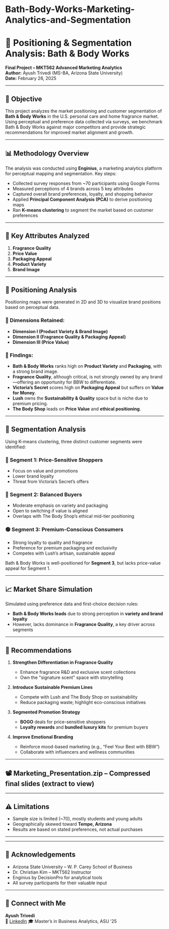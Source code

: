 # Bath-Body-Works-Marketing-Analytics-and-Segmentation

# 🧴 Positioning & Segmentation Analysis: Bath & Body Works  
**Final Project – MKT562 Advanced Marketing Analytics**  
**Author:** Ayush Trivedi (MS-BA, Arizona State University)  
**Date:** February 26, 2025

---

## 📌 Objective

This project analyzes the market positioning and customer segmentation of **Bath & Body Works** in the U.S. personal care and home fragrance market. Using perceptual and preference data collected via surveys, we benchmark Bath & Body Works against major competitors and provide strategic recommendations for improved market alignment and growth.

---

## 📊 Methodology Overview

The analysis was conducted using **Enginius**, a marketing analytics platform for perceptual mapping and segmentation. Key steps:

- Collected survey responses from ~70 participants using Google Forms
- Measured perceptions of 4 brands across 5 key attributes
- Captured overall brand preferences, loyalty, and shopping behavior
- Applied **Principal Component Analysis (PCA)** to derive positioning maps
- Ran **K-means clustering** to segment the market based on customer preferences

---

## 🧠 Key Attributes Analyzed

1. **Fragrance Quality**  
2. **Price Value**  
3. **Packaging Appeal**  
4. **Product Variety**  
5. **Brand Image**

---

## 🧭 Positioning Analysis

Positioning maps were generated in 2D and 3D to visualize brand positions based on perceptual data.

### 🔹 Dimensions Retained:
- **Dimension I (Product Variety & Brand Image)**
- **Dimension II (Fragrance Quality & Packaging Appeal)**
- **Dimension III (Price Value)**

### 🔹 Findings:
- **Bath & Body Works** ranks high on **Product Variety** and **Packaging**, with a strong brand image.
- **Fragrance Quality**, although critical, is not strongly owned by any brand—offering an opportunity for BBW to differentiate.
- **Victoria’s Secret** scores high on **Packaging Appeal** but suffers on **Value for Money**.
- **Lush** owns the **Sustainability & Quality** space but is niche due to premium pricing.
- **The Body Shop** leads on **Price Value** and **ethical positioning**.

---

## 👥 Segmentation Analysis

Using K-means clustering, three distinct customer segments were identified:

### 🔸 Segment 1: Price-Sensitive Shoppers  
- Focus on value and promotions  
- Lower brand loyalty  
- Threat from Victoria’s Secret’s offers

### 🔹 Segment 2: Balanced Buyers  
- Moderate emphasis on variety and packaging  
- Open to switching if value is aligned  
- Overlaps with The Body Shop’s ethical mid-tier positioning

### 🟢 Segment 3: Premium-Conscious Consumers  
- Strong loyalty to quality and fragrance  
- Preference for premium packaging and exclusivity  
- Competes with Lush’s artisan, sustainable appeal

Bath & Body Works is well-positioned for **Segment 3**, but lacks price-value appeal for Segment 1.

---

## 📈 Market Share Simulation

Simulated using preference data and first-choice decision rules:

- **Bath & Body Works leads** due to strong perception in **variety and brand loyalty**
- However, lacks dominance in **Fragrance Quality**, a key driver across segments

---

## 🎯 Recommendations

1. **Strengthen Differentiation in Fragrance Quality**  
   - Enhance fragrance R&D and exclusive scent collections  
   - Own the "signature scent" space with storytelling  

2. **Introduce Sustainable Premium Lines**  
   - Compete with Lush and The Body Shop on sustainability  
   - Reduce packaging waste; highlight eco-conscious initiatives

3. **Segmented Promotion Strategy**  
   - **BOGO** deals for price-sensitive shoppers  
   - **Loyalty rewards** and **bundled luxury kits** for premium buyers  

4. **Improve Emotional Branding**  
   - Reinforce mood-based marketing (e.g., “Feel Your Best with BBW”)  
   - Collaborate with influencers and wellness communities  

---
## 📽️ Marketing_Presentation.zip – Compressed final slides (extract to view)

---
## ⚠️ Limitations

- Sample size is limited (~70), mostly students and young adults  
- Geographically skewed toward **Tempe, Arizona**  
- Results are based on stated preferences, not actual purchases  

---


---

## 👋 Acknowledgements

- Arizona State University – W. P. Carey School of Business  
- Dr. Christian Kim – MKT562 Instructor  
- Enginius by DecisionPro for analytical tools  
- All survey participants for their valuable input

---

## 🔗 Connect with Me

**Ayush Trivedi**  
📧 [LinkedIn](https://www.linkedin.com/in/ayush-trivedi96/)
🎓 Master’s in Business Analytics, ASU ’25  
